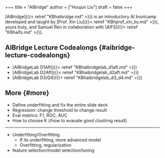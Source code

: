 +++
title = "AIBridge"
author = ["Houjun Liu"]
draft = false
+++

[AIBridge]({{< relref "KBhaibridge.md" >}}) is an introductory AI bootcamp developed and taught by [Prof. Xin Liu]({{< relref "KBhprof_xin_liu.md" >}}), yours truly, and Samuel Ren in collaboration with [AIFS]({{< relref "KBhaifs.md" >}}).


## AIBridge Lecture Codealongs {#aibridge-lecture-codealongs}

-   [AIBridgeLab D1Aft]({{< relref "KBhaibridgelab_d1aft.md" >}})
-   [AIBridgeLab D2Aft]({{< relref "KBhaibridgelab_d2aft.md" >}})
-   [AIBridgeLab D3/D4]({{< relref "KBhaibridgelab_d3_d4.md" >}})


## More {#more}

-   Define underfitting and fix the entire slide deck
-   Regression: change threshold to change result
-   Eval metrics: F1, ROC, AUC
-   How to choose K (/how to evauate good clustirng result)

---

-   Underfitting/Overfitting
    -   If its underfitting, more advanced model
    -   Overfitting, regularization
-   feature selection/model selection/tuning